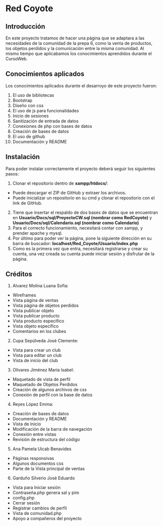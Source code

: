 # Red Coyote
## Introducción

En este proyecto tratamos de hacer una página que se adaptara a las necesidades de la comunidad de la prepa 6, como la venta de productos, los objetos perdidos y la comunicación entre la misma comunidad. Al mismo tiempo que aplicabamos los conocimientos aprendidos durante el CursoWeb. 
## Conocimientos aplicados
Los conocimientos aplicados durante el desarroyo de este proyecto fueron:

1. El uso de bibliotecas
2. Bootstrap
3. Diseño con css
4. El uso de js para funcionalidades
5. Inicio de sesiones
6. Sanitización de entrada de datos
7. Conexiones de php con bases de datos
8. Creación de bases de datos
9. El uso de github 
10. Documentación y README

## Instalación
Para poder instalar correctamente el proyecto deberá seguir los siguientes pasos:

1. Clonar el repositorio dentro de **xampp/htdocs/**:
  - Puede descargar el ZIP de GitHub y extraer los archivos.
  - Puede inicializar un repositorio en su cmd y clonar el repositorio con el link de GitHub.
2. Tiene que insertar el respaldo de dos bases de datos que se encuentran en **Usuario/Docs/sql/ProyectoCW.sql (nombrar como RedCoyote)** y **Usuario/Docs/sql/Calendario.sql (nombrar como Calendario)** 
3. Para el correcto funcionamiento, necesitará contar con xampp, y prender apache y mysql.
4. Por último para poder ver la página, pone la siguiente dirección en su barra de buscador: **localhost/Red_Coyote/Usuario/index.php** 
5. Como es la primera vez que entra, necesitará registrarse y crear su cuenta, una vez creada su cuenta puede iniciar sesión y disfrutar de la página. 
## Créditos

1. Alvarez Molina Luana Sofia:
- Wireframes 
- Vista página de ventas 
- Vista página de objetos perdidos
- Vista publicar objeto
- Vista publicar producto 
- Vista producto específico 
- Vista objeto específico
- Comentarios en los clubes
2. Cupa Sepúlveda José Clemente:
- Vista para crear un club
- Vista para editar un club
- Vista de inicio del club
3. Olivares Jiménez María Isabel:
- Maquetado de vista de perfil
- Maquetado de Objetos Perdidos
- Creación de algunos archivos de css 
- Conexión de perfil con la base de datos
4. Reyes López Emma:
- Creación de bases de datos
- Documentación y README
- Vista de Inicio
- Modificación de la barra de navegación
- Conexión entre vistas
- Revisión de estructura del código
5. Ana Pamela Uicab Benavides
- Páginas responsivas
- Algunos documentos css
- Parte de la Vista principal de ventas
6. Garduño Silverio José Eduardo
- Vista para Iniciar sesión
- Contraseña.php genera sal y pim
- config.php
- Cerrar sesión 
- Registrar cambios de perfil
- Vista de comunidad.php
- Apoyo a compañeros del proyecto
